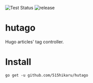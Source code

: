 ![Test Status](https://github.com/515hikaru/hutago/workflows/Test/badge.svg)
![release](https://github.com/515hikaru/hutago/workflows/release/badge.svg)

# hutago

Hugo articles' tag controller.

# Install

```
go get -u github.com/515hikaru/hutago
```
